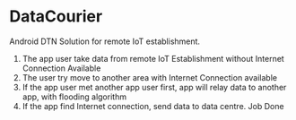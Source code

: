 # DataCourier
Android DTN Solution for remote IoT establishment.

1. The app user take data from remote IoT Establishment without Internet Connection Available
2. The user try move to another area with Internet Connection available
3. If the app user met another app user first, app will relay data to another app, with flooding algorithm
4. If the app find Internet connection, send data to data centre. Job Done

